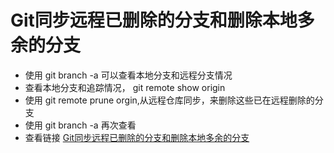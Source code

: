# Git同步远程已删除的分支和删除本地多余的分支
 -  使用   git branch -a 可以查看本地分支和远程分支情况 
 -  查看本地分支和追踪情况， git remote show origin
 -  使用 git remote prune orgin,从远程仓库同步，来删除这些已在远程删除的分支
 -  使用 git branch -a 再次查看
 -  查看链接 [Git同步远程已删除的分支和删除本地多余的分支](https://www.cnblogs.com/saysmy/p/9166331.html)
  
